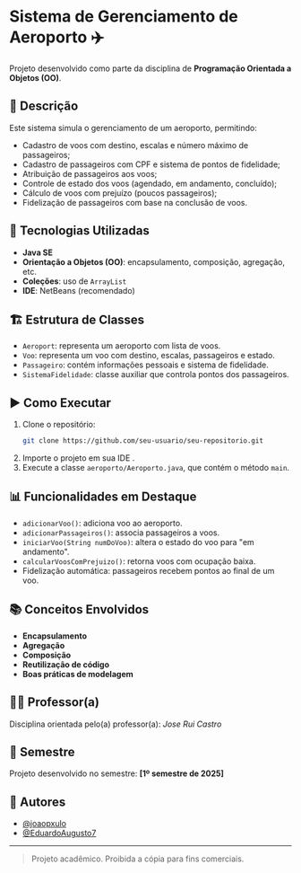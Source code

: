 # Sistema de Gerenciamento de Aeroporto ✈️

Projeto desenvolvido como parte da disciplina de **Programação Orientada a Objetos (OO)**.

## 📌 Descrição

Este sistema simula o gerenciamento de um aeroporto, permitindo:

- Cadastro de voos com destino, escalas e número máximo de passageiros;
- Cadastro de passageiros com CPF e sistema de pontos de fidelidade;
- Atribuição de passageiros aos voos;
- Controle de estado dos voos (agendado, em andamento, concluído);
- Cálculo de voos com prejuízo (poucos passageiros);
- Fidelização de passageiros com base na conclusão de voos.

## 🧰 Tecnologias Utilizadas

- **Java SE**
- **Orientação a Objetos (OO)**: encapsulamento, composição, agregação, etc.
- **Coleções**: uso de `ArrayList`
- **IDE**: NetBeans (recomendado)

## 🏗️ Estrutura de Classes

- `Aeroport`: representa um aeroporto com lista de voos.
- `Voo`: representa um voo com destino, escalas, passageiros e estado.
- `Passageiro`: contém informações pessoais e sistema de fidelidade.
- `SistemaFidelidade`: classe auxiliar que controla pontos dos passageiros.

## ▶️ Como Executar

1. Clone o repositório:
   ```bash
   git clone https://github.com/seu-usuario/seu-repositorio.git
   ```
2. Importe o projeto em sua IDE .
3. Execute a classe `aeroporto/Aeroporto.java`, que contém o método `main`.

## 📊 Funcionalidades em Destaque

- `adicionarVoo()`: adiciona voo ao aeroporto.
- `adicionarPassageiros()`: associa passageiros a voos.
- `iniciarVoo(String numDoVoo)`: altera o estado do voo para "em andamento".
- `calcularVoosComPrejuizo()`: retorna voos com ocupação baixa.
- Fidelização automática: passageiros recebem pontos ao final de um voo.

## 📚 Conceitos Envolvidos

- **Encapsulamento**
- **Agregação**
- **Composição**
- **Reutilização de código**
- **Boas práticas de modelagem**

## 👨‍🏫 Professor(a)

Disciplina orientada pelo(a) professor(a): *Jose Rui Castro*

## 📅 Semestre

Projeto desenvolvido no semestre: **[1º semestre de 2025]**

## 👥 Autores

- [@joaopxulo](https://github.com/joaopxulo)
- [@EduardoAugusto7](https://github.com/EduardoAugusto7)

---

> Projeto acadêmico. Proibida a cópia para fins comerciais.
